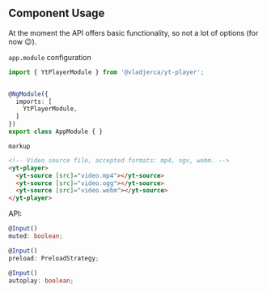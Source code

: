 ## Component Usage

At the moment the API offers basic functionality, so not a lot of options (for now 😉).

`app.module` configuration

```ts
import { YtPlayerModule } from '@vladjerca/yt-player';


@NgModule({
  imports: [
    YtPlayerModule,
  ]
})
export class AppModule { }

```

`markup`

``` html
<!-- Video source file, accepted formats: mp4, ogv, webm. -->
<yt-player>
  <yt-source [src]="video.mp4"></yt-source>
  <yt-source [src]="video.ogg"></yt-source>
  <yt-source [src]="video.webm"></yt-source>
</yt-player>
```

API:

```ts
@Input()
muted: boolean;

@Input()
preload: PreloadStrategy;

@Input()
autoplay: boolean;
```
